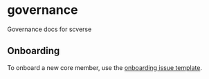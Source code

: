 # governance
Governance docs for scverse

## Onboarding

To onboard a new core member, use the [onboarding issue template](https://github.com/scverse/governance/issues/new?assignees=&labels=people%2C+TODO&projects=&template=add-new-core-team-member.md&title=Adding%3A+%7Bperson%27s+name%7D).